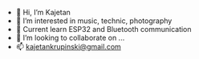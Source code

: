 - 👋 Hi, I’m Kajetan
- 👀 I’m interested in music, technic, photography
- 🌱 Current learn ESP32 and Bluetooth communication
- 💞️ I’m looking to collaborate on ...
- 📫 kajetankrupinski@gmail.com

<!---
kmk68/kmk68 is a ✨ special ✨ repository because its `README.md` (this file) appears on your GitHub profile.
You can click the Preview link to take a look at your changes.
--->
